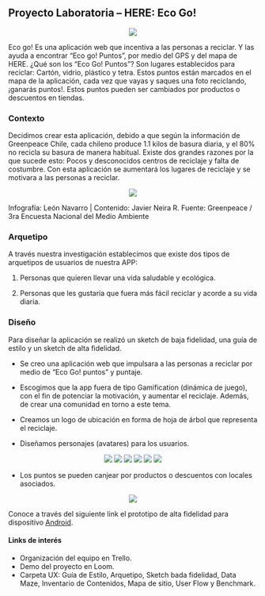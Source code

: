 ## Proyecto Laboratoria – HERE: Eco Go!
<p align="center">
  <img src="https://github.com/Carolinadelb/Proyecto-Here/blob/master/assets/img/logo.png">
</p>

Eco go! Es una aplicación  web que incentiva a las personas a reciclar. Y las ayuda a encontrar “Eco go! Puntos”, por medio del GPS y del mapa de HERE.
 ¿Qué son los “Eco Go! Puntos”?
Son lugares establecidos para reciclar: Cartón, vidrio, plástico y tetra.
Estos puntos están marcados en el mapa de la aplicación, cada vez que vayas y saques una foto reciclando, ¡ganarás puntos!. Estos puntos pueden ser cambiados por productos o descuentos en tiendas. 

### Contexto

Decidimos crear esta aplicación, debido a que según la información de Greenpeace Chile, cada chileno produce 1.1 kilos de basura diaria, y el 80% no recicla su basura de manera habitual. Existe dos grandes razones por la que sucede esto: Pocos y desconocidos centros de reciclaje y  falta de costumbre. 
Con esta aplicación se aumentará los lugares de reciclaje y se motivara a las personas  a reciclar. 

<p align="center">
  <img src="https://github.com/Carolinadelb/Proyecto-Here/blob/master/assets/ux/fotos_readme/info.jpeg">
</p>
Infografía: León Navarro | Contenido: Javier Neira R. Fuente: Greenpeace / 3ra Encuesta Nacional del Medio Ambiente

### Arquetipo

A través nuestra investigación establecimos que existe dos tipos de arquetipos de usuarios de nuestra APP: 
1) Personas que quieren llevar una vida saludable y ecológica.

2) Personas que les gustaría que fuera más fácil reciclar y acorde a su vida diaria.

### Diseño
Para diseñar la aplicación se realizó un sketch de baja fidelidad, una guía de estilo y un sketch de alta fidelidad.
*  Se creo una aplicación web que impulsara a las personas a reciclar por medio de “Eco Go! puntos” y puntaje. 

* Escogimos que la app fuera de tipo Gamification (dinámica de juego), con el fin de potenciar la motivación,  y aumentar el reciclaje. Además, de crear una comunidad en torno a este tema.  

* Creamos un logo de ubicación en forma de hoja de árbol que representa el reciclaje.

* Diseñamos personajes (avatares) para los usuarios. 
<p align="center">
  <img src="https://github.com/Carolinadelb/Proyecto-Here/blob/master/assets/ux/fotos_readme/chicaRuda.png">
  <img src="https://github.com/Carolinadelb/Proyecto-Here/blob/master/assets/ux/fotos_readme/elfa.png">
  <img src="https://github.com/Carolinadelb/Proyecto-Here/blob/master/assets/ux/fotos_readme/huesos.png">
  <img src="https://github.com/Carolinadelb/Proyecto-Here/blob/master/assets/ux/fotos_readme/mago.png">
  <img src="https://github.com/Carolinadelb/Proyecto-Here/blob/master/assets/ux/fotos_readme/muerte.png">
  <img src="https://github.com/Carolinadelb/Proyecto-Here/blob/master/assets/ux/fotos_readme/orco.png">
</p>

* Los puntos se pueden canjear por productos o descuentos con locales asociados.
<p align="center">
  <img src="https://github.com/Carolinadelb/Proyecto-Here/blob/master/assets/ux/fotos_readme/vista.jpg">
</p>


Conoce a través del siguiente link el prototipo de alta fidelidad para dispositivo [Android](https://marvelapp.com/5jd12ed/screen/48496548).

#### Links de interés

* Organización del equipo en Trello.
* Demo del proyecto en Loom.
* Carpeta UX: Guía de Estilo, Arquetipo, Sketch bada fidelidad, Data Maze, Inventario de Contenidos, Mapa de sitio, User Flow y Benchmark.   